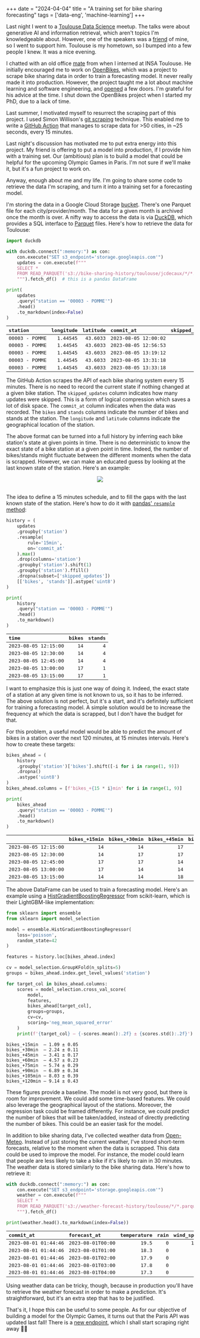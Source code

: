 +++
date = "2024-04-04"
title = "A training set for bike sharing forecasting"
tags = ['data-eng', 'machine-learning']
+++

<style>
table {
  font-family: monospace; /* Apply monospace font */
}

table td, table th {
  white-space: nowrap; /* Prevent text from wrapping */
}
</style>

Last night I went to a [Toulouse Data Science](https://www.meetup.com/fr-FR/tlse-data-science/) meetup. The talks were about generative AI and information retrieval, which aren't topics I'm knowledgeable about. However, one of the speakers was a [friend](https://github.com/raphaelsty) of mine, so I went to support him. Toulouse is my hometown, so I bumped into a few people I knew. It was a nice evening.

I chatted with an old office [mate](https://scholar.google.com/citations?user=eoxrO3MAAAAJ&hl=en) from when I interned at INSA Toulouse. He initially encouraged me to work on [OpenBikes](https://www.youtube.com/watch?v=vQGdzKkyPP0), which was a project to scrape bike sharing data in order to train a forecasting model. It never really made it into production. However, the project taught me a lot about machine learning and software engineering, and [opened](https://actu.fr/occitanie/toulouse_31555/dataconnexions-openbikes-recoit-le-prix-special-open-data-toulouse-metropole_3632308.html) a few doors. I'm grateful for his advice at the time. I shut down the OpenBikes project when I started my PhD, due to a lack of time.

Last summer, I motivated myself to resurrect the scraping part of this project. I used Simon Willison's [git scraping](https://simonwillison.net/2020/Oct/9/git-scraping/) technique. This enabled me to write a [GitHub Action](https://github.com/MaxHalford/bike-sharing-history) that manages to scrape data for >50 cities, in ~25 seconds, every 15 minutes.

Last night's discussion has motivated me to put extra energy into this project. My friend is offering to put a model into production, if I provide him with a training set. Our (ambitious) plan is to build a model that could be helpful for the upcoming Olympic Games in Paris. I'm not sure if we'll make it, but it's a fun project to work on.

Anyway, enough about me and my life. I'm going to share some code to retrieve the data I'm scraping, and turn it into a training set for a forecasting model.

I'm storing the data in a Google Cloud Storage [bucket](https://console.cloud.google.com/storage/browser/bike-sharing-history;tab=objects?forceOnBucketsSortingFiltering=true&authuser=1&project=bike-sharing-407017&prefix=&forceOnObjectsSortingFiltering=false). There's one Parquet file for each city/provider/month. The data for a given month is archived once the month is over. A nifty way to access the data is via [DuckDB](https://duckdb.org/), which provides a SQL interface to [Parquet](https://www.databricks.com/glossary/what-is-parquet#:~:text=What%20is%20Parquet%3F,handle%20complex%20data%20in%20bulk.) files. Here's how to retrieve the data for Toulouse:

```py
import duckdb

with duckdb.connect(":memory:") as con:
    con.execute("SET s3_endpoint='storage.googleapis.com'")
    updates = con.execute(f"""
    SELECT *
    FROM READ_PARQUET('s3://bike-sharing-history/toulouse/jcdecaux/*/*.parquet');
    """).fetch_df()  # this is a pandas DataFrame

print(
    updates
    .query("station == '00003 - POMME'")
    .head()
    .to_markdown(index=False)
)
```

| station       | longitude | latitude | commit_at           | skipped_updates | bikes | stands |
| :------------ | --------: | -------: | :------------------ | --------------: | ----: | -----: |
| 00003 - POMME |   1.44545 |  43.6033 | 2023-08-05 12:00:02 |               0 |    14 |      4 |
| 00003 - POMME |   1.44545 |  43.6033 | 2023-08-05 12:56:53 |              10 |    17 |      1 |
| 00003 - POMME |   1.44545 |  43.6033 | 2023-08-05 13:19:12 |               0 |    14 |      4 |
| 00003 - POMME |   1.44545 |  43.6033 | 2023-08-05 13:31:18 |               0 |    12 |      6 |
| 00003 - POMME |   1.44545 |  43.6033 | 2023-08-05 13:33:18 |               0 |    14 |      4 |

The GitHub Action scrapes the API of each bike sharing system every 15 minutes. There is no need to record the current state if nothing changed at a given bike station. The `skipped_updates` column indicates how many updates were skipped. This is a form of logical compression which saves a lot of disk space. The `commit_at` column indicates when the data was recorded. The `bikes` and `stands` columns indicate the number of bikes and stands at the station. The `longitude` and `latitude` columns indicate the geographical location of the station.

The above format can be turned into a full history by inferring each bike station's state at given points in time. There is no deterministic to know the exact state of a bike station at a given point in time. Indeed, the number of bikes/stands might fluctuate between the different moments when the data is scrapped. However, we can make an educated guess by looking at the last known state of the station. Here's an example:

<div align="center" >
<figure style="width: 90%; margin: 0;">
    <img src="/img/blog/bike-sharing-forecasting-training-set/uncompress.png" style="box-shadow: none;">
</figure>
</div>
</br>

The idea to define a 15 minutes schedule, and to fill the gaps with the last known state of the station. Here's how to do it with [pandas' `resample` method](https://pandas.pydata.org/pandas-docs/stable/reference/api/pandas.DataFrame.resample.html):

```py
history = (
    updates
    .groupby('station')
    .resample(
        rule='15min',
        on='commit_at'
    ).max()
    .drop(columns='station')
    .groupby('station').shift(1)
    .groupby('station').ffill()
    .dropna(subset=['skipped_updates'])
    [['bikes', 'stands']].astype('uint8')
)

print(
    history
    .query("station == '00003 - POMME'")
    .head()
    .to_markdown()
)
```

| time                | bikes | stands |
| :------------------ | ----: | -----: |
| 2023-08-05 12:15:00 |    14 |      4 |
| 2023-08-05 12:30:00 |    14 |      4 |
| 2023-08-05 12:45:00 |    14 |      4 |
| 2023-08-05 13:00:00 |    17 |      1 |
| 2023-08-05 13:15:00 |    17 |      1 |

I want to emphasize this is just one way of doing it. Indeed, the exact state of a station at any given time is not known to us, so it has to be inferred. The above solution is not perfect, but it's a start, and it's definitely sufficient for training a forecasting model. A simple solution would be to increase the frequency at which the data is scrapped, but I don't have the budget for that.

For this problem, a useful model would be able to predict the amount of bikes in a station over the next 120 minutes, at 15 minutes intervals. Here's how to create these targets:

```py
bikes_ahead = (
    history
    .groupby('station')['bikes'].shift([-i for i in range(1, 9)])
    .dropna()
    .astype('uint8')
)
bikes_ahead.columns = [f'bikes_+{15 * i}min' for i in range(1, 9)]

print(
    bikes_ahead
    .query("station == '00003 - POMME'")
    .head()
    .to_markdown()
)

```

|                     | bikes\_+15min | bikes\_+30min | bikes\_+45min | bikes\_+60min | bikes\_+75min | bikes\_+90min | bikes\_+105min | bikes\_+120min |
| :------------------ | ------------: | ------------: | ------------: | ------------: | ------------: | ------------: | -------------: | -------------: |
| 2023-08-05 12:15:00 |            14 |            14 |            17 |            17 |            14 |            14 |             18 |             18 |
| 2023-08-05 12:30:00 |            14 |            17 |            17 |            14 |            14 |            18 |             18 |             18 |
| 2023-08-05 12:45:00 |            17 |            17 |            14 |            14 |            18 |            18 |             18 |             16 |
| 2023-08-05 13:00:00 |            17 |            14 |            14 |            18 |            18 |            18 |             16 |             15 |
| 2023-08-05 13:15:00 |            14 |            14 |            18 |            18 |            18 |            16 |             15 |             18 |

The above DataFrame can be used to train a forecasting model. Here's an example using a [HistGradientBoostingRegressor](https://scikit-learn.org/stable/modules/generated/sklearn.ensemble.HistGradientBoostingRegressor.html) from scikit-learn, which is their LightGBM-like implementation:

```py
from sklearn import ensemble
from sklearn import model_selection

model = ensemble.HistGradientBoostingRegressor(
    loss='poisson',
    random_state=42
)

features = history.loc[bikes_ahead.index]

cv = model_selection.GroupKFold(n_splits=5)
groups = bikes_ahead.index.get_level_values('station')

for target_col in bikes_ahead.columns:
    scores = model_selection.cross_val_score(
        model,
        features,
        bikes_ahead[target_col],
        groups=groups,
        cv=cv,
        scoring='neg_mean_squared_error'
    )
    print(f'{target_col} — {-scores.mean():.2f} ± {scores.std():.2f}')
```

```
bikes_+15min  — 1.09 ± 0.05
bikes_+30min  — 2.24 ± 0.11
bikes_+45min  — 3.41 ± 0.17
bikes_+60min  — 4.57 ± 0.23
bikes_+75min  — 5.74 ± 0.29
bikes_+90min  — 6.89 ± 0.34
bikes_+105min — 8.03 ± 0.39
bikes_+120min — 9.14 ± 0.43
```

These figures provide a baseline. The model is not very good, but there is room for improvement. We could add some time-based features. We could also leverage the geographical layout of the stations. Moreover, the regression task could be framed differently. For instance, we could predict the number of bikes that will be taken/added, instead of directly predicting the number of bikes. This could be an easier task for the model.

In addition to bike sharing data, I've collected weather data from [Open-Meteo](https://open-meteo.com/). Instead of just storing the current weather, I've stored short-term forecasts, relative to the moment when the data is scrapped. This data could be used to improve the model. For instance, the model could learn that people are less likely to take a bike if it's likely to rain in 30 minutes. The weather data is stored similarly to the bike sharing data. Here's how to retrieve it:

```py
with duckdb.connect(":memory:") as con:
    con.execute("SET s3_endpoint='storage.googleapis.com'")
    weather = con.execute(f"""
    SELECT *
    FROM READ_PARQUET('s3://weather-forecast-history/toulouse/*/*.parquet');
    """).fetch_df()

print(weather.head().to_markdown(index=False))
```

| commit_at           | forecast_at      | temperature | rain | wind_speed |
| :------------------ | :--------------- | ----------: | ---: | ---------: |
| 2023-08-01 01:44:46 | 2023-08-01T00:00 |        19.5 |    0 |       10.3 |
| 2023-08-01 01:44:46 | 2023-08-01T01:00 |        18.3 |    0 |        8.3 |
| 2023-08-01 01:44:46 | 2023-08-01T02:00 |        17.9 |    0 |        6.6 |
| 2023-08-01 01:44:46 | 2023-08-01T03:00 |        17.8 |    0 |        5.5 |
| 2023-08-01 01:44:46 | 2023-08-01T04:00 |        17.3 |    0 |        5.7 |

Using weather data can be tricky, though, because in production you'll have to retrieve the weather forecast in order to make a prediction. It's straightforward, but it's an extra step that has to be justified.

That's it, I hope this can be useful to some people. As for our objective of building a model for the Olympic Games, it turns out that the Paris API was updated last fall! There is a [new endpoint](https://www.velib-metropole.fr/donnees-open-data-gbfs-du-service-velib-metropole), which I shall start scraping right away 🏃‍♂️
